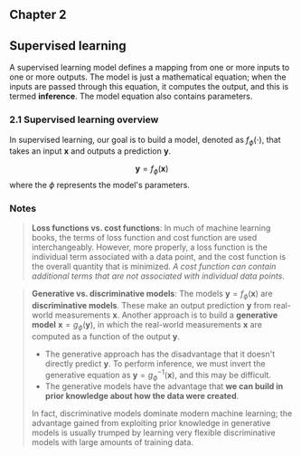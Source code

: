 ## Chapter 2

## Supervised learning

A supervised learning model defines a mapping from one or more inputs to one or more outputs. The model is just a mathematical equation; when the inputs are passed through this equation, it computes the output, and this is termed **inference**. The model equation also contains parameters. 

### 2.1 Supervised learning overview

In supervised learning, our goal is to build a model, denoted as $f_{\phi}(\cdot)$, that takes an input $\mathbf x$ and outputs a prediction $\mathbf y$. 


$$
\mathbf y = f_\phi(\mathbf x)
$$
where the $\phi$ represents the model's parameters.

### Notes

> **Loss functions vs. cost functions**: In much of machine learning books, the terms of loss function and cost function are used interchangeably.  However, more properly, a loss function is the individual term associated with a data point, and the cost function is the overall quantity that is minimized. *A cost function can contain additional terms that are not associated with individual data points*.

> **Generative vs. discriminative models**: The models $\mathbf y=f_\phi(\mathbf x)$ are **discriminative models**. These make an output prediction $\mathbf y$ from real-world measurements $\mathbf x$. Another approach is to build a **generative model** $\mathbf x = g_\phi(\mathbf y)$, in which the real-world measurements $\mathbf x$ are computed as a function of the output $\mathbf y$.
>
> - The generative approach has the disadvantage that it doesn't directly predict $\mathbf y$. To perform inference, we must invert the generative equation as $\mathbf y = g^{-1}_\phi(\mathbf x)$, and this may be difficult. 
> - The generative models have the advantage that **we can build in prior knowledge about how the data were created**. 
>
> In fact, discriminative models dominate modern machine learning; the advantage gained from exploiting prior knowledge in generative models is usually trumped by learning very flexible discriminative models with large amounts of training data.